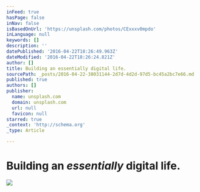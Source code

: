 ```yaml
---
inFeed: true
hasPage: false
inNav: false
isBasedOnUrl: 'https://unsplash.com/photos/CExxxv0mpdo'
inLanguage: null
keywords: []
description: ''
datePublished: '2016-04-22T18:26:49.963Z'
dateModified: '2016-04-22T18:26:24.821Z'
author: []
title: Building an essentially digital life.
sourcePath: _posts/2016-04-22-38031144-2d7d-4d2d-97d5-bc45a2bc7e66.md
published: true
authors: []
publisher:
  name: unsplash.com
  domain: unsplash.com
  url: null
  favicon: null
starred: true
_context: 'http://schema.org'
_type: Article

---
```

# Building an _essentially_ digital life.
![](https://images.unsplash.com/photo-1436476549056-cdf7e8f3d8e3?crop=entropy&dpr=2&fit=crop&fm=jpg&h=625&ixjsv=2.1.0&ixlib=rb-0.3.5&q=50&w=1300)